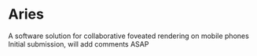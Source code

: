 # Aries
A software solution for collaborative foveated rendering on mobile phones
Initial submission, will add comments ASAP
